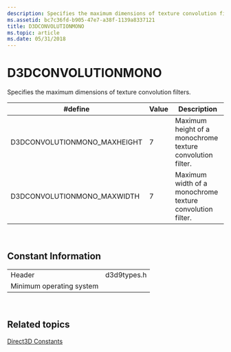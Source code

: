 ```yaml
---
description: Specifies the maximum dimensions of texture convolution filters.
ms.assetid: bc7c36fd-b905-47e7-a38f-1139a8337121
title: D3DCONVOLUTIONMONO
ms.topic: article
ms.date: 05/31/2018
---
```


# D3DCONVOLUTIONMONO

Specifies the maximum dimensions of texture convolution filters.



| \#define                      | Value | Description                                                |
|-------------------------------|-------|------------------------------------------------------------|
| D3DCONVOLUTIONMONO\_MAXHEIGHT | 7     | Maximum height of a monochrome texture convolution filter. |
| D3DCONVOLUTIONMONO\_MAXWIDTH  | 7     | Maximum width of a monochrome texture convolution filter.  |



 

## Constant Information



|                          |             |
|--------------------------|-------------|
| Header                   | d3d9types.h |
| Minimum operating system |             |



 

## Related topics

<dl> <dt>

[Direct3D Constants](dx9-graphics-reference-d3d-constants.md)
</dt> </dl>

 

 



